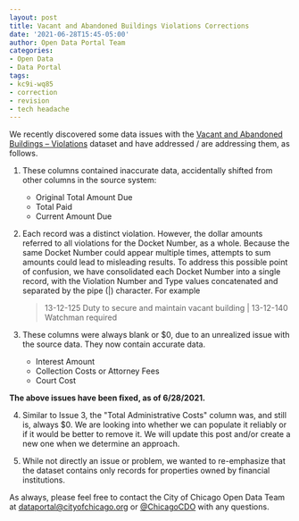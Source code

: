 ```yaml
---
layout: post
title: Vacant and Abandoned Buildings Violations Corrections
date: '2021-06-28T15:45-05:00'
author: Open Data Portal Team
categories:
- Open Data
- Data Portal
tags:
- kc9i-wq85
- correction
- revision
- tech headache
---
```

We recently discovered some data issues with the [Vacant and Abandoned Buildings – Violations](https://data.cityofchicago.org/Buildings/d/kc9i-wq85/) dataset and have addressed / are addressing them, as follows.

1. These columns contained inaccurate data, accidentally shifted from other columns in the source system:
   * Original Total Amount Due
   * Total Paid
   * Current Amount Due

2. Each record was a distinct violation. However, the dollar amounts referred to all violations for the Docket Number, as a whole. Because the same Docket Number could appear multiple times, attempts to sum amounts could lead to misleading results. To address this possible point of confusion, we have consolidated each Docket Number into a single record, with the Violation Number and Type values concatenated and separated by the pipe (\|) character. For example  

     >13-12-125  Duty to secure and maintain vacant building | 13-12-140  Watchman required  
  
3. These columns were always blank or $0, due to an unrealized issue with the source data. They now contain accurate data.
   * Interest Amount
   * Collection Costs or Attorney Fees
   * Court Cost
  
**The above issues have been fixed, as of 6/28/2021.**

4. Similar to Issue 3, the "Total Administrative Costs" column was, and still is, always $0. We are looking into whether we can populate it reliably or if it would be better to remove it. We will update this post and/or create a new one when we determine an approach.  

5. While not directly an issue or problem, we wanted to re-emphasize that the dataset contains only records for properties owned by financial institutions.

As always, please feel free to contact the City of Chicago Open Data Team at [dataportal@cityofchicago.org](mailto:dataportal@cityofchicago.org) or [@ChicagoCDO](https://twitter.com/ChicagoCDO) with any questions.
